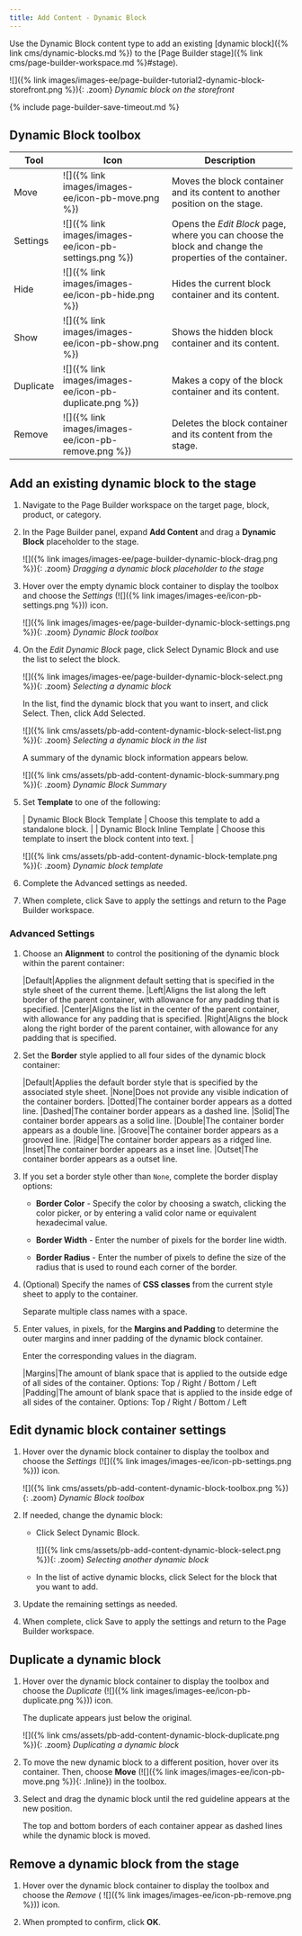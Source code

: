 ```yaml
---
title: Add Content - Dynamic Block
---
```


Use the Dynamic Block content type to add an existing [dynamic block]({% link cms/dynamic-blocks.md %}) to the [Page Builder stage]({% link cms/page-builder-workspace.md %}#stage).

![]({% link images/images-ee/page-builder-tutorial2-dynamic-block-storefront.png %}){: .zoom}
_Dynamic block on the storefront_

{% include page-builder-save-timeout.md %}

## Dynamic Block toolbox

| Tool      | Icon          | Description       |
| --------- | ------------- | ----------------- |
| Move      | ![]({% link images/images-ee/icon-pb-move.png %}) | Moves the block container and its content to another position on the stage.  |
| Settings  | ![]({% link images/images-ee/icon-pb-settings.png %}) | Opens the _Edit Block_ page, where you can choose the block and change the properties of the container. |
| Hide      | ![]({% link images/images-ee/icon-pb-hide.png %})| Hides the current block container and its content.  |
| Show      | ![]({% link images/images-ee/icon-pb-show.png %}) | Shows the  hidden block container and its content.  |
| Duplicate | ![]({% link images/images-ee/icon-pb-duplicate.png %}) | Makes a copy of the block container and its content.  |
| Remove    | ![]({% link images/images-ee/icon-pb-remove.png %})| Deletes the block container and its content from the stage. |

## Add an existing dynamic block to the stage

1. Navigate to the Page Builder workspace on the target page, block, product, or category.

1. In the Page Builder panel, expand **Add Content** and drag a **Dynamic Block** placeholder to the stage.

   ![]({% link images/images-ee/page-builder-dynamic-block-drag.png %}){: .zoom}
   _Dragging a dynamic block placeholder to the stage_

1. Hover over the empty dynamic block container to display the toolbox and choose the _Settings_ (![]({% link images/images-ee/icon-pb-settings.png %})) icon.

   ![]({% link images/images-ee/page-builder-dynamic-block-settings.png %}){: .zoom}
   _Dynamic Block toolbox_

1. On the _Edit Dynamic Block_ page, click <span class="btn">Select Dynamic Block</span> and use the list to select the block.

   ![]({% link images/images-ee/page-builder-dynamic-block-select.png %}){: .zoom}
   _Selecting a dynamic block_

   In the list, find the dynamic block that you want to insert, and click <span class="btn">Select</span>. Then, click <span class="btn">Add Selected</span>.

   ![]({% link cms/assets/pb-add-content-dynamic-block-select-list.png %}){: .zoom}
   _Selecting a dynamic block in the list_

   A summary of the dynamic block information appears below.

   ![]({% link cms/assets/pb-add-content-dynamic-block-summary.png %}){: .zoom}
   _Dynamic Block Summary_

1. Set **Template** to one of the following:

   | Dynamic Block Block Template | Choose this template to add a standalone block. |
   | Dynamic Block Inline Template | Choose this template to insert the block content into text. |

   ![]({% link cms/assets/pb-add-content-dynamic-block-template.png %}){: .zoom}
   _Dynamic block template_

1. Complete the Advanced settings as needed.

1. When complete, click <span class="btn">Save</span> to apply the settings and return to the Page Builder workspace.

### Advanced Settings

1. Choose an **Alignment** to control the positioning of the dynamic block within the parent container:

   |Default|Applies the alignment default setting that is specified in the style sheet of the current theme.
   |Left|Aligns the list along the left border of the parent container, with allowance for any padding that is specified.
   |Center|Aligns the list in the center of the parent container, with allowance for any padding that is specified.
   |Right|Aligns the block along the right border of the parent container, with allowance for any padding that is specified.

1. Set the **Border** style applied to all four sides of the dynamic block container:

   |Default|Applies the default border style that is specified by the associated style sheet.
   |None|Does not provide any visible indication of the container borders.
   |Dotted|The container border appears as a dotted line.
   |Dashed|The container border appears as a dashed line.
   |Solid|The container border appears as a solid line.
   |Double|The container border appears as a double line.
   |Groove|The container border appears as a grooved line.
   |Ridge|The container border appears as a ridged line.
   |Inset|The container border appears as a inset line.
   |Outset|The container border appears as a outset line.

1. If you set a border style other than `None`, complete the border display options:

   - **Border Color** - Specify the color by choosing a swatch, clicking the color picker, or by entering a valid color name or equivalent hexadecimal value.

   - **Border Width** - Enter the number of pixels for the border line width.

   - **Border Radius** - Enter the number of pixels to define the size of the radius that is used to round each corner of the border.

1. (Optional) Specify the names of **CSS classes** from the current style sheet to apply to the container.

   Separate multiple class names with a space.

1. Enter values, in pixels, for the **Margins and Padding** to determine the outer margins and inner padding of the dynamic block container.

   Enter the corresponding values in the diagram.

   |Margins|The amount of blank space that is applied to the outside edge of all sides of the container. Options: Top / Right / Bottom / Left
   |Padding|The amount of blank space that is applied to the inside edge of all sides of the container. Options: Top / Right / Bottom / Left

## Edit dynamic block container settings

1. Hover over the dynamic block container to display the toolbox and choose the _Settings_ (![]({% link images/images-ee/icon-pb-settings.png %})) icon.

   ![]({% link cms/assets/pb-add-content-dynamic-block-toolbox.png %}){: .zoom}
   _Dynamic Block toolbox_

1. If needed, change the dynamic block:

   - Click <span class="btn">Select Dynamic Block</span>.

      ![]({% link cms/assets/pb-add-content-dynamic-block-select.png %}){: .zoom}
      _Selecting another dynamic block_

   - In the list of active dynamic blocks, click <span class="btn">Select</span> for the block that you want to add.

1. Update the remaining settings as needed.

1. When complete, click <span class="btn">Save</span> to apply the settings and return to the Page Builder workspace.

## Duplicate a dynamic block

1. Hover over the dynamic block container to display the toolbox and choose the _Duplicate_ (![]({% link images/images-ee/icon-pb-duplicate.png %})) icon.

   The duplicate appears just below the original.

   ![]({% link cms/assets/pb-add-content-dynamic-block-duplicate.png %}){: .zoom}
   _Duplicating a dynamic block_

1. To move the new dynamic block to a different position, hover over its container. Then, choose **Move** (![]({% link images/images-ee/icon-pb-move.png %}){: .Inline}) in the toolbox.

1. Select and drag the dynamic block until the red guideline appears at the new position.

   The top and bottom borders of each container appear as dashed lines while the dynamic block is moved.

## Remove a dynamic block from the stage

1. Hover over the dynamic block container to display the toolbox and choose the _Remove_ ( ![]({% link images/images-ee/icon-pb-remove.png %})) icon.

1. When prompted to confirm, click **OK**.
